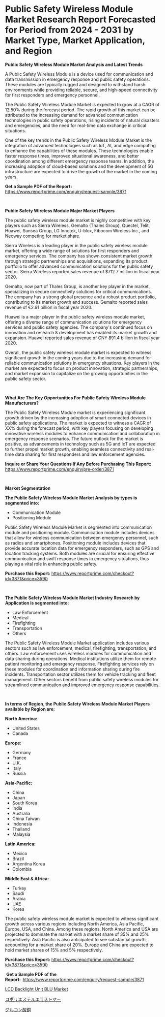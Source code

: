 <p><h1>Public Safety Wireless Module Market Research Report Forecasted for Period from 2024 -  2031 by Market Type, Market Application, and Region</h1></p><p><strong>Public Safety Wireless Module Market Analysis and Latest Trends</strong></p>
<p><p>A Public Safety Wireless Module is a device used for communication and data transmission in emergency response and public safety operations. These modules are typically rugged and designed to withstand harsh environments while providing reliable, secure, and high-speed connectivity for first responders and emergency personnel.</p><p>The Public Safety Wireless Module Market is expected to grow at a CAGR of 12.50% during the forecast period. The rapid growth of this market can be attributed to the increasing demand for advanced communication technologies in public safety operations, rising incidents of natural disasters and emergencies, and the need for real-time data exchange in critical situations. </p><p>One of the key trends in the Public Safety Wireless Module Market is the integration of advanced technologies such as IoT, AI, and edge computing to enhance the capabilities of these modules. These technologies enable faster response times, improved situational awareness, and better coordination among different emergency response teams. In addition, the increasing adoption of cloud-based solutions and the development of 5G infrastructure are expected to drive the growth of the market in the coming years.</p></p>
<p><strong>Get a Sample PDF of the Report:&nbsp;</strong> <a href="https://www.reportprime.com/enquiry/request-sample/3871">https://www.reportprime.com/enquiry/request-sample/3871</a></p>
<p>&nbsp;</p>
<p><strong>Public Safety Wireless Module Major Market Players</strong></p>
<p><p>The public safety wireless module market is highly competitive with key players such as Sierra Wireless, Gemalto (Thales Group), Quectel, Telit, Huawei, Sunsea Group, LG Innotek, U-blox, Fibocom Wireless Inc., and Neoway competing for market share.</p><p>Sierra Wireless is a leading player in the public safety wireless module market, offering a wide range of solutions for first responders and emergency services. The company has shown consistent market growth through strategic partnerships and acquisitions, expanding its product portfolio to offer advanced communication solutions for the public safety sector. Sierra Wireless reported sales revenue of $712.7 million in fiscal year 2020.</p><p>Gemalto, now part of Thales Group, is another key player in the market, specializing in secure connectivity solutions for critical communications. The company has a strong global presence and a robust product portfolio, contributing to its market growth and success. Gemalto reported sales revenue of €2.91 billion in fiscal year 2020.</p><p>Huawei is a major player in the public safety wireless module market, offering a diverse range of communication solutions for emergency services and public safety agencies. The company's continued focus on innovation and research & development has enabled its market growth and expansion. Huawei reported sales revenue of CNY 891.4 billion in fiscal year 2020.</p><p>Overall, the public safety wireless module market is expected to witness significant growth in the coming years due to the increasing demand for reliable communication solutions in emergency situations. Key players in the market are expected to focus on product innovation, strategic partnerships, and market expansion to capitalize on the growing opportunities in the public safety sector.</p></p>
<p>&nbsp;</p>
<p><strong>What Are The Key Opportunities For Public Safety Wireless Module Manufacturers?</strong></p>
<p><p>The Public Safety Wireless Module market is experiencing significant growth driven by the increasing adoption of smart connected devices in public safety applications. The market is expected to witness a CAGR of XX% during the forecast period, with key players focusing on developing innovative wireless modules to enhance communication and collaboration in emergency response scenarios. The future outlook for the market is positive, as advancements in technology such as 5G and IoT are expected to further propel market growth, enabling seamless connectivity and real-time data sharing for first responders and law enforcement agencies.</p></p>
<p><strong>Inquire or Share Your Questions If Any Before Purchasing This Report:</strong> <a href="https://www.reportprime.com/enquiry/pre-order/3871">https://www.reportprime.com/enquiry/pre-order/3871</a></p>
<p>&nbsp;</p>
<p><strong>Market Segmentation</strong></p>
<p><strong>The Public Safety Wireless Module Market Analysis by types is segmented into:</strong></p>
<p><ul><li>Communication Module</li><li>Positioning Module</li></ul></p>
<p><p>Public Safety Wireless Module Market is segmented into communication module and positioning module. Communication module includes devices that allow for wireless communication between emergency personnel, such as radios and smartphones. Positioning module includes devices that provide accurate location data for emergency responders, such as GPS and location tracking systems. Both modules are crucial for ensuring effective communication and swift response times in emergency situations, thus playing a vital role in enhancing public safety.</p></p>
<p><strong>Purchase this Report:&nbsp;</strong><a href="https://www.reportprime.com/checkout?id=3871&price=3590">https://www.reportprime.com/checkout?id=3871&price=3590</a></p>
<p>&nbsp;</p>
<p><strong>The Public Safety Wireless Module Market Industry Research by Application is segmented into:</strong></p>
<p><ul><li>Law Enforcement</li><li>Medical</li><li>Firefighting</li><li>Transportation</li><li>Others</li></ul></p>
<p><p>The Public Safety Wireless Module Market application includes various sectors such as law enforcement, medical, firefighting, transportation, and others. Law enforcement uses wireless modules for communication and data sharing during operations. Medical institutions utilize them for remote patient monitoring and emergency response. Firefighting services rely on these modules for coordination and information sharing during fire incidents. Transportation sector utilizes them for vehicle tracking and fleet management. Other sectors benefit from public safety wireless modules for streamlined communication and improved emergency response capabilities.</p></p>
<p>&nbsp;</p>
<p><strong>In terms of Region, the Public Safety Wireless Module Market Players available by Region are:</strong></p>
<p>
    <p> <strong> North America: </strong>
        <ul>
            <li>United States</li>
            <li>Canada</li>
        </ul>
        </p> 
    <p> <strong> Europe: </strong>
        <ul>
            <li>Germany</li>
            <li>France</li>
            <li>U.K.</li>
            <li>Italy</li>
            <li>Russia</li>
        </ul>
        </p> 
    <p> <strong> Asia-Pacific: </strong>
        <ul>
            <li>China</li>
            <li>Japan</li>
            <li>South Korea</li>
            <li>India</li>
            <li>Australia</li>
            <li>China Taiwan</li>
            <li>Indonesia</li>
            <li>Thailand</li>
            <li>Malaysia</li>
        </ul>
        </p> 
    <p> <strong> Latin America: </strong>
        <ul>
            <li>Mexico</li>
            <li>Brazil</li>
            <li>Argentina Korea</li>
            <li>Colombia</li>
        </ul>
        </p> 
    <p> <strong> Middle East & Africa: </strong>
        <ul>
            <li>Turkey</li>
            <li>Saudi</li>
            <li>Arabia</li>
            <li>UAE</li>
            <li>Korea</li>
        </ul>
    </p>
    </p>
<p><p>The public safety wireless module market is expected to witness significant growth across various regions including North America, Asia Pacific, Europe, USA, and China. Among these regions, North America and USA are projected to dominate the market with a market share of 35% and 25% respectively. Asia Pacific is also anticipated to see substantial growth, accounting for a market share of 20%. Europe and China are expected to hold market shares of 15% and 5% respectively.</p></p>
<p><strong>Purchase this Report: </strong><a href="https://www.reportprime.com/checkout?id=3871&price=3590">https://www.reportprime.com/checkout?id=3871&price=3590</a></p>
<p>&nbsp;<strong>Get a Sample PDF of the Report:&nbsp;&nbsp;</strong><a href="https://www.reportprime.com/enquiry/request-sample/3871">https://www.reportprime.com/enquiry/request-sample/3871</a></p>
<p><strong></strong></p>
<p><p><a href="https://github.com/mbisetmhermsr/Market-Research-Report-List-1/blob/main/lcd-backlight-unit-blu-market.md">LCD Backlight Unit BLU Market</a></p><p><a href="https://github.com/laurenreichert/Market-Research-Report-List-1/blob/main/418909414756.md">コポリエステルエラストマー</a></p><p><a href="https://github.com/RodHoppe07/Market-Research-Report-List-1/blob/main/785312314757.md">グルコン酸銅</a></p></p>